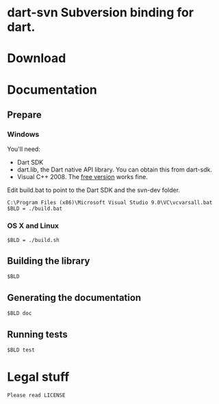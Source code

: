 dart-svn Subversion binding for dart.
========

# Download


# Documentation

## Prepare

### Windows

You'll need:

  * Dart SDK
  * dart.lib, the Dart native API library. You can obtain this from dart-sdk.
  * Visual C++ 2008. The [free version](http://msdn.microsoft.com/en-us/express/future/bb421473) works fine.

Edit build.bat to point to the Dart SDK and the svn-dev folder.

    C:\Program Files (x86)\Microsoft Visual Studio 9.0\VC\vcvarsall.bat
    $BLD = ./build.bat

### OS X and Linux
    $BLD = ./build.sh

## Building the library

    $BLD

## Generating the documentation

    $BLD doc

## Running tests

    $BLD test

# Legal stuff
    Please read LICENSE